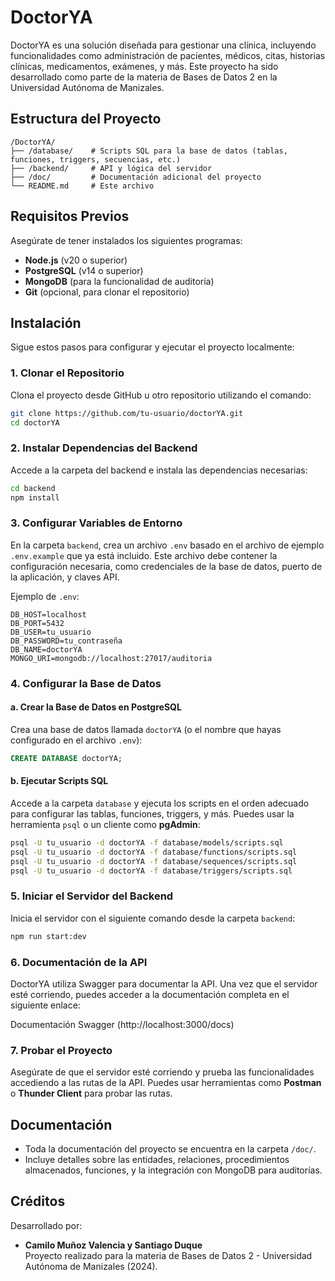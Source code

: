 
# DoctorYA

DoctorYA es una solución diseñada para gestionar una clínica, incluyendo funcionalidades como administración de pacientes, médicos, citas, historias clínicas, medicamentos, exámenes, y más. Este proyecto ha sido desarrollado como parte de la materia de Bases de Datos 2 en la Universidad Autónoma de Manizales.

## Estructura del Proyecto

```
/DoctorYA/
├── /database/    # Scripts SQL para la base de datos (tablas, funciones, triggers, secuencias, etc.)
├── /backend/     # API y lógica del servidor
├── /doc/         # Documentación adicional del proyecto
└── README.md     # Este archivo
```

## Requisitos Previos

Asegúrate de tener instalados los siguientes programas:

- **Node.js** (v20 o superior)
- **PostgreSQL** (v14 o superior)
- **MongoDB** (para la funcionalidad de auditoría)
- **Git** (opcional, para clonar el repositorio)

## Instalación

Sigue estos pasos para configurar y ejecutar el proyecto localmente:

### 1. Clonar el Repositorio

Clona el proyecto desde GitHub u otro repositorio utilizando el comando:

```bash
git clone https://github.com/tu-usuario/doctorYA.git
cd doctorYA
```

### 2. Instalar Dependencias del Backend

Accede a la carpeta del backend e instala las dependencias necesarias:

```bash
cd backend
npm install
```

### 3. Configurar Variables de Entorno

En la carpeta `backend`, crea un archivo `.env` basado en el archivo de ejemplo `.env.example` que ya está incluido. Este archivo debe contener la configuración necesaria, como credenciales de la base de datos, puerto de la aplicación, y claves API.

Ejemplo de `.env`:
```env
DB_HOST=localhost
DB_PORT=5432
DB_USER=tu_usuario
DB_PASSWORD=tu_contraseña
DB_NAME=doctorYA
MONGO_URI=mongodb://localhost:27017/auditoria
```

### 4. Configurar la Base de Datos

#### a. Crear la Base de Datos en PostgreSQL
Crea una base de datos llamada `doctorYA` (o el nombre que hayas configurado en el archivo `.env`):

```sql
CREATE DATABASE doctorYA;
```

#### b. Ejecutar Scripts SQL
Accede a la carpeta `database` y ejecuta los scripts en el orden adecuado para configurar las tablas, funciones, triggers, y más. Puedes usar la herramienta `psql` o un cliente como **pgAdmin**:

```bash
psql -U tu_usuario -d doctorYA -f database/models/scripts.sql
psql -U tu_usuario -d doctorYA -f database/functions/scripts.sql
psql -U tu_usuario -d doctorYA -f database/sequences/scripts.sql
psql -U tu_usuario -d doctorYA -f database/triggers/scripts.sql

```

### 5. Iniciar el Servidor del Backend

Inicia el servidor con el siguiente comando desde la carpeta `backend`:

```bash
npm run start:dev
```

### 6. Documentación de la API

DoctorYA utiliza Swagger para documentar la API. Una vez que el servidor esté corriendo, puedes acceder a la documentación completa en el siguiente enlace:

Documentación Swagger (http://localhost:3000/docs)

### 7. Probar el Proyecto

Asegúrate de que el servidor esté corriendo y prueba las funcionalidades accediendo a las rutas de la API. Puedes usar herramientas como **Postman** o **Thunder Client** para probar las rutas.

## Documentación

- Toda la documentación del proyecto se encuentra en la carpeta `/doc/`.
- Incluye detalles sobre las entidades, relaciones, procedimientos almacenados, funciones, y la integración con MongoDB para auditorías.

## Créditos

Desarrollado por:  
- **Camilo Muñoz Valencia y Santiago Duque**  
Proyecto realizado para la materia de Bases de Datos 2 - Universidad Autónoma de Manizales (2024).  
